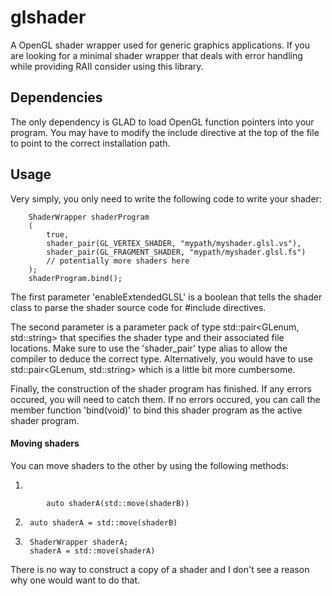 # glshader

A OpenGL shader wrapper used for generic graphics applications. If you are looking for a minimal shader wrapper that deals with error handling while 
providing RAII consider using this library.

## Dependencies

The only dependency is GLAD to load OpenGL function pointers into your program. You may have to modify the include directive at the top of the file 
to point to the correct installation path.

## Usage

Very simply, you only need to write the following code to write your shader:

    	ShaderWrapper shaderProgram
		(
			true,
			shader_pair(GL_VERTEX_SHADER, "mypath/myshader.glsl.vs"),
			shader_pair(GL_FRAGMENT_SHADER, "mypath/myshader.glsl.fs")
            // potentially more shaders here
		);
		shaderProgram.bind();

The first parameter 'enableExtendedGLSL' is a boolean that tells the shader class to parse the shader source code for #include directives.

The second parameter is a parameter pack of type std::pair<GLenum, std::string> that specifies the shader type and their associated 
file locations. Make sure to use the 'shader_pair' type alias to allow the compiler to deduce the correct type. Alternatively, you would 
have to use std::pair<GLenum, std::string> which is a little bit more cumbersome. 

Finally, the construction of the shader program has finished. If any errors occured, you will need to catch them. If no errors occured,
you can call the member function 'bind(void)' to bind this shader program as the active shader program.

#### Moving shaders

You can move shaders to the other by using the following methods:

1.
```
		auto shaderA(std::move(shaderB))
```
2. 
		auto shaderA = std::move(shaderB)
3. 
		ShaderWrapper shaderA;
		shaderA = std::move(shaderA)

There is no way to construct a copy of a shader and I don't see a reason why one would want to do that.